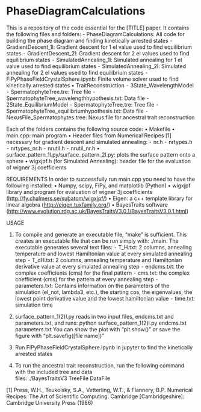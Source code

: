 # PhaseDiagramCalculations
This is a repository of the code essential for the [TITLE] paper. It contains the following files and folders:
	- PhaseDiagramCalculations: All code for building the phase diagram and finding kinetically arrested states
	⁃	GradientDescent_1l: Gradient descent for 1 el value used to find equilibrium states
	⁃	GradientDescent_2l: Gradient descent for 2 el values used to find equilibrium states
	⁃	SimulatedAnnealing_1l: Simulated annealing for 1 el value used to find equilibrium states
	⁃	SimulatedAnnealing_2l: Simulated annealing for 2 el values used to find equilibrium states
	⁃	FiPyPhaseFieldCrystalSphere.ipynb: Finite volume solver used to find kinetically arrested states
	•	TraitReconstruction
	⁃	3State_WavelengthModel
	⁃	SpermatophyteTree.tre: Tree file
	⁃	SpermatophyteTree_wavelengthhypothesis.txt: Data file
	⁃	2State_EquilibriumModel
	⁃	SpermatophyteTree.tre: Tree file
	⁃	SpermatophyteTree_equilibriumhypothesis.txt: Data file
	⁃	NexusFile_Spermatophytes.tree: Nexus file for ancestral trait reconstruction

Each of the folders contains the following source code:
	•	Makefile
	•	main.cpp: main program
	•	Header files from Numerical Recipes [1] necessary for gradient descent and simulated annealing:
	⁃	nr.h
	⁃	nrtypes.h
	⁃	nrtypes_nr.h
	⁃	nrutil.h
	⁃	nrutil_nr.h
	•	surface_pattern_1l.py/surface_pattern_2l.py: plots the surface pattern onto a sphere
	•	wigxjpf.h (for Simulated Annealing): header file for the evaluation of wigner 3j coefficients

REQUIREMENTS
In order to successfully run main.cpp you need to have the following installed:
	•	Numpy, scipy, FiPy, and matplotlib (Python)
	•	wigxjpf library and program for evaluation of wigner 3j coefficients (http://fy.chalmers.se/subatom/wigxjpf/)
	•	Eigen: a c++ template library for linear algebra (http://eigen.tuxfamily.org/)
	•	BayesTraits software (http://www.evolution.rdg.ac.uk/BayesTraitsV3.0.1/BayesTraitsV3.0.1.html)

USAGE
1. To compile and generate an executable file, “make” is sufficient. This creates an executable file that 
	can be run simply with: ./main.
	The executable generates several text files:
	⁃	T_H.txt: 2 columns, annealing temperature and lowest Hamiltonian value at every simulated annealing step
	⁃	T_dH.txt: 2 columns, annealing temperature and Hamiltonian derivative value at every simulated annealing step
	⁃	endcms.txt: the complex coefficients (cms) for the final pattern
	⁃	cms.txt: the complex coefficient (cms) for the pattern at every annealing step
	⁃	parameters.txt: Contains information on the parameters of the simulation (el_not, lambda3, etc.), the starting cos, the eigenvalues, the lowest point derivative value and the lowest hamiltonian value
	⁃	time.txt: simulation time

2. surface_pattern_1(2)l.py reads in two input files, endcms.txt and parameters.txt, and runs:
	python surface_pattern_1(2)l.py endcms.txt parameters.txt
    You can show the plot with “plt.show()” or save the figure with “plt.savefig([file name])”

3. Run FiPyPhaseFieldCrystalSphere.ipynb in jupyter to find the kinetically arrested states

4. To run the ancestral trait reconstruction, run the following command with the included tree and data            
    files:
	./BayesTraitsV3 TreeFile DataFile


[1] Press, W.H., Teukolsky, S.A., Vetterling, W.T., & Flannery, B.P. Numerical Recipes: The Art of Scientific Computing. Cambridge [Cambridgeshire]: Cambridge University Press (1986)
